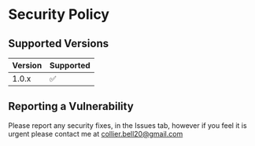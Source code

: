 # Security Policy

## Supported Versions

| Version | Supported          |
| ------- | ------------------ |
| 1.0.x   | :white_check_mark: |

## Reporting a Vulnerability

Please report any security fixes, in the Issues tab, however if you feel it is urgent please contact me at collier.bell20@gmail.com
